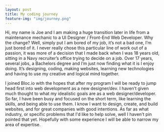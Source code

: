 ```yaml
---
layout: post
title: My coding journey
feature-img: "img/journey.png"
---
```


<p>Hi, my name is Joe and I am making a huge transition later in life from a maintenance mechanic to a UI Designer / Front-End Web Developer. Why the change? Well, simply put I am bored of my job, it’s not a bad one, I’m just bored of it. I never really chose this particular line of work out of a passion, it was more of a decision that I made back when I was 18 years old, sitting in a Navy recruiter’s office trying to decide on a job.
Over 17 years, several jobs, a Bachelors degree and I’m just now finding what it is I enjoy doing. It’s designing, coding, making websites, learning new technologies and having to use my creative and logical mind together.</p>

<p>I joined Bloc.io with the hopes that after my program I will be ready to jump head first into web development as a new designer/dev. I haven’t given much thought to what my idealistic goals are as a web designer/developer. So far, I have been busy and focused on the short term, like learning the skills, and being able to use them. I know I want to design, create, and build websites, and for great companies with good intentions. As far as what industry, or specific problems that I'd like to help solve, well I haven't pin pointed that yet. Hopefully with some experience I will be able to narrow my area of expertise.</p>
